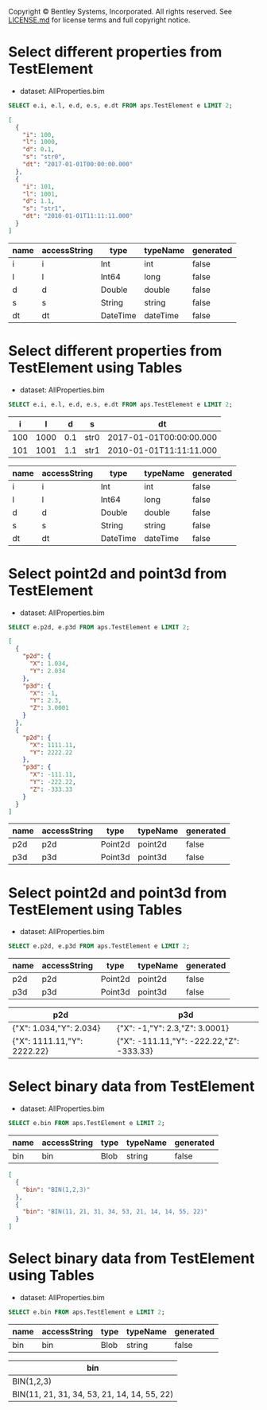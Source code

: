 Copyright © Bentley Systems, Incorporated. All rights reserved. See [LICENSE.md](../../../../LICENSE.md) for license terms and full copyright notice.

# Select different properties from TestElement

- dataset: AllProperties.bim

```sql
SELECT e.i, e.l, e.d, e.s, e.dt FROM aps.TestElement e LIMIT 2;
```

```json
[
  {
    "i": 100,
    "l": 1000,
    "d": 0.1,
    "s": "str0",
    "dt": "2017-01-01T00:00:00.000"
  },
  {
    "i": 101,
    "l": 1001,
    "d": 1.1,
    "s": "str1",
    "dt": "2010-01-01T11:11:11.000"
  }
]
```

| name     | accessString | type     | typeName | generated |
| -------- | ------------ | -------- | -------- | ------------------- |
| i        | i            | Int      | int      | false               |
| l        | l            | Int64    | long     | false               |
| d        | d            | Double   | double   | false               |
| s        | s            | String   | string   | false               |
| dt       | dt           | DateTime | dateTime | false               |

# Select different properties from TestElement using Tables

- dataset: AllProperties.bim

```sql
SELECT e.i, e.l, e.d, e.s, e.dt FROM aps.TestElement e LIMIT 2;
```

| i   | l    | d   | s    | dt                      |
| --- | ---- | --- | ---- | ----------------------- |
| 100 | 1000 | 0.1 | str0 | 2017-01-01T00:00:00.000 |
| 101 | 1001 | 1.1 | str1 | 2010-01-01T11:11:11.000 |

| name     | accessString | type     | typeName | generated |
| -------- | ------------ | -------- | -------- | ------------------- |
| i        | i            | Int      | int      | false               |
| l        | l            | Int64    | long     | false               |
| d        | d            | Double   | double   | false               |
| s        | s            | String   | string   | false               |
| dt       | dt           | DateTime | dateTime | false               |

# Select point2d and point3d from TestElement

- dataset: AllProperties.bim

```sql
SELECT e.p2d, e.p3d FROM aps.TestElement e LIMIT 2;
```

```json
[
  {
    "p2d": {
      "X": 1.034,
      "Y": 2.034
    },
    "p3d": {
      "X": -1,
      "Y": 2.3,
      "Z": 3.0001
    }
  },
  {
    "p2d": {
      "X": 1111.11,
      "Y": 2222.22
    },
    "p3d": {
      "X": -111.11,
      "Y": -222.22,
      "Z": -333.33
    }
  }
]
```

| name     | accessString | type    | typeName | generated |
| -------- | ------------ | ------- | -------- | ------------------- |
| p2d      | p2d          | Point2d | point2d  | false               |
| p3d      | p3d          | Point3d | point3d  | false               |

# Select point2d and point3d from TestElement using Tables

- dataset: AllProperties.bim

```sql
SELECT e.p2d, e.p3d FROM aps.TestElement e LIMIT 2;
```

| name     | accessString | type    | typeName | generated |
| -------- | ------------ | ------- | -------- | ------------------- |
| p2d      | p2d          | Point2d | point2d  | false               |
| p3d      | p3d          | Point3d | point3d  | false               |

| p2d                         | p3d                                      |
| --------------------------- | ---------------------------------------- |
| {"X": 1.034,"Y": 2.034}     | {"X": -1,"Y": 2.3,"Z": 3.0001}           |
| {"X": 1111.11,"Y": 2222.22} | {"X": -111.11,"Y": -222.22,"Z": -333.33} |

# Select binary data from TestElement

- dataset: AllProperties.bim

```sql
SELECT e.bin FROM aps.TestElement e LIMIT 2;
```

| name     | accessString | type | typeName | generated |
| -------- | ------------ | ---- | -------- | ------------------- |
| bin      | bin          | Blob | string   | false               |

```json
[
  {
    "bin": "BIN(1,2,3)"
  },
  {
    "bin": "BIN(11, 21, 31, 34, 53, 21, 14, 14, 55, 22)"
  }
]
```

# Select binary data from TestElement using Tables

- dataset: AllProperties.bim

```sql
SELECT e.bin FROM aps.TestElement e LIMIT 2;
```

| name     | accessString | type | typeName | generated |
| -------- | ------------ | ---- | -------- | ------------------- |
| bin      | bin          | Blob | string   | false               |

| bin                                         |
| ------------------------------------------- |
| BIN(1,2,3)                                  |
| BIN(11, 21, 31, 34, 53, 21, 14, 14, 55, 22) |
